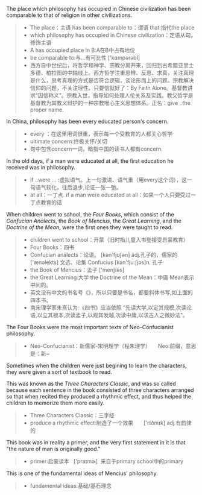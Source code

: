 The place which philosophy has occupied in Chinese civilization has been comparable to that of religion in other civilizations.
> * The place：主语   has been comparable to：谓语    that:指代the place
> * which philosophy has occupied in Chinese civilization：定语从句，修饰主语
> * A has occupied place in B:A在B中占有地位
> * be comparable to:与...有可比性    ['kɑmpərəbl] 
> * 西方自中世纪后，将哲学和神学、宗教分离开来，回归到古希腊亚里士多德、柏拉图的中轴线上。西方哲学注重思辨、反思、求真，关注真理是什么，思考真理的方式是否符合逻辑，谈论形而上的问题。宗教解决信仰的问题，不关注理性。只要信就好了：By Faith Alone。基督教讲求“因信称义”。宗教入世，指导如何处理人伦关系及实践。教父哲学是基督教为其教义辩护的一种宗教唯心主义思想体系。正名：give ..the  proper name.

In China, philosophy has been every educated person's concern.
> * every ：在这里用词很重，表示每一个受教育的人都关心哲学
> * ultimate concern:终极关怀/关切
> * 句中包含concern一词，暗指中国的读书人都有concern.

In the old days, if a man were educated at all, the first education he received was in  philosophy.
> * if ..were ... :虚拟语气。上一句激进、语气重（用every这个词），这一句语气软化，往后退步,论证一张一弛。
> * at all：一丁点. if a man were educated at all：如果一个人只要受过一丁点教育的话

When children went to school, the *Four Books*, which consist of the *Confucian Analects*, the *Book of Mencius*, the *Great Learning*, and the *Doctrine of the Mean*, were the first ones they were taught to read. 
> * children went to school：开蒙（旧时指儿童入书塾接受启蒙教育）
> * Four Books：四书
> * Confucian  analects：论语。   [kən'fjʊʃən] adj.孔子的，儒家的   ['ænəlekts]  文选、论集       Confucius [kən'fju:ʃjəs]n. 孔子    
> * the Book  of Mencius：孟子    ['menʃiəs] 
> * the Great Learning:大学    the Doctrine of the Mean：中庸   Mean表示中间的。
> * 英文没有中文的书名号《》，所以只要是书名，都要斜体书写,如上面的四本书。
> * 南宋理学家朱熹认为:《四书》应当依照 “先读大学,以定其规模,次读论语,以立其根本,次读孟子,以观其发越,次读中庸,以求古人之微妙法”。

The Four Books were the most important texts of Neo-Confucianist philosophy.
> * Neo-Confucianist：新儒家-宋明理学（程朱理学）     Neo:前缀，意思是：新~

Sometimes when the children were just begining to learn the characters, they were given a sort of textbook to read.
      
This was known as the *Three Characters Classic*, and was so called because each sentence in the book consisted of three characters arranged so that when recited they produced a rhythmic effect, and thus helped the children to memorize them more easily.
> *  Three Characters Classic：三字经
> *  produce a rhythmic effect:制造了一个效果        ['rɪðmɪk] adj.有韵律的

This book was in reality a primer, and the very first statement in it is that "the nature of man is originally good."
> * primer:启蒙读本   ['praɪmɚ]  来自于primary school中的primary

This is one of the fundamental ideas of Mencius' philosophy.
> * fundamental ideas:基础/基石理念
